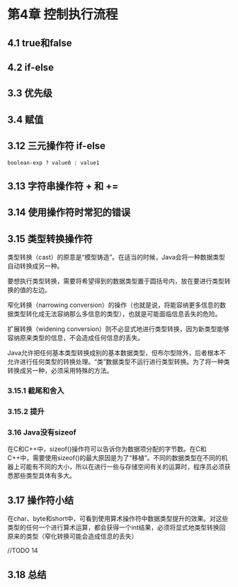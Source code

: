 # 第4章 控制执行流程 #

## 4.1 true和false ##

## 4.2 if-else ##

## 3.3 优先级 ##

## 3.4 赋值 ##

## 3.12 三元操作符 if-else ##

	boolean-exp ? value0 : value1

## 3.13 字符串操作符 + 和 += ##

## 3.14 使用操作符时常犯的错误 ##

## 3.15 类型转换操作符 ##

类型转换（cast）的原意是“模型铸造”。在适当的时候，Java会将一种数据类型自动转换成另一种。

要想执行类型转换，需要将希望得到的数据类型置于圆括号内，放在要进行类型转换的值的左边。

窄化转换（narrowing conversion）的操作（也就是说，将能容纳更多信息的数据类型转化成无法容纳那么多信息的类型），也就是可能面临信息丢失的危险。

扩展转换（widening conversion）则不必显式地进行类型转换，因为新类型能够容纳原来类型的信息，不会造成任何信息的丢失。

Java允许把任何基本类型转换成别的基本数据类型，但布尔型除外，后者根本不允许进行任何类型的转换处理。“类”数据类型不运行进行类型转换。为了将一种类转换成另一种，必须采用特殊的方法。

### 3.15.1 截尾和舍入 ###

### 3.15.2 提升 ###

### 3.16 Java没有sizeof ###

在C和C++中，sizeof()操作符可以告诉你为数据项分配的字节数。在C和C++中，需要使用sizeof()的最大原因是为了“移植”。不同的数据类型在不同的机器上可能有不同的大小，所以在进行一些与存储空间有关的运算时，程序员必须获悉那些类型具体有多大。

## 3.17 操作符小结 ##

在char、byte和short中，可看到使用算术操作符中数据类型提升的效果。对这些类型的任何一个进行算术运算，都会获得一个int结果，必须将显式地类型转换回原来的类型（窄化转换可能会造成信息的丢失）

//TODO 14

## 3.18 总结 ##



